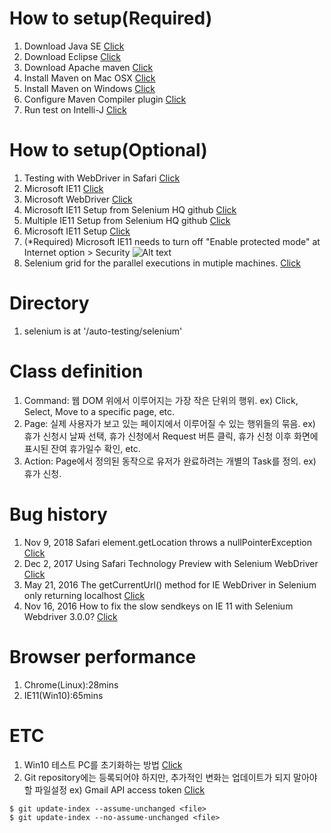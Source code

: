 # How to setup(Required)
1. Download Java SE [Click](https://www.oracle.com/technetwork/java/javase/downloads/index.html)
2. Download Eclipse [Click](https://www.eclipse.org/downloads/)
3. Download Apache maven [Click](https://maven.apache.org/download.cgi)
4. Install Maven on Mac OSX [Click](https://www.mkyong.com/maven/install-maven-on-mac-osx/)
5. Install Maven on Windows [Click](https://www.mkyong.com/maven/how-to-install-maven-in-windows/)
6. Configure Maven Compiler plugin [Click](https://maven.apache.org/plugins/maven-compiler-plugin/)
7. Run test on Intelli-J [Click](https://www.guru99.com/intellij-selenium-webdriver.html)

# How to setup(Optional)
1. Testing with WebDriver in Safari [Click](https://developer.apple.com/documentation/webkit/testing_with_webdriver_in_safari)
2. Microsoft IE11 [Click](https://www.seleniumhq.org/download/)
3. Microsoft WebDriver [Click](https://developer.microsoft.com/en-us/microsoft-edge/tools/webdriver/)
4. Microsoft IE11 Setup from Selenium HQ github [Click](https://github.com/SeleniumHQ/selenium/wiki/InternetExplorerDriver#required-configuration)
5. Multiple IE11 Setup from Selenium HQ github [Click](https://github.com/SeleniumHQ/selenium/wiki/InternetExplorerDriver#multiple-instances-of-internetexplorerdriver)
5. Microsoft IE11 Setup [Click](https://youtu.be/GxTHU_91Z1Q?t=529)
6. (*Required) Microsoft IE11 needs to turn off "Enable protected mode" at Internet option > Security
![Alt text](http://seleniumquery.github.io/images/ie-driver-protected-mode-disable.png)
7. Selenium grid for the parallel executions in mutiple machines. [Click](https://github.com/SeleniumHQ/selenium/wiki/Grid2)

# Directory
1. selenium is at '/auto-testing/selenium'

# Class definition
1. Command: 웹 DOM 위에서 이루어지는 가장 작은 단위의 행위. ex) Click, Select, Move to a specific page, etc.
2. Page: 실제 사용자가 보고 있는 페이지에서 이루어질 수 있는 행위들의 묶음. ex) 휴가 신청시 날짜 선택, 휴가 신청에서 Request 버튼 클릭, 휴가 신청 이후 화면에 표시된 잔여 휴가일수 확인, etc.
3. Action: Page에서 정의된 동작으로 유저가 완료하려는 개별의 Task를 정의. ex) 휴가 신청.

# Bug history
1. Nov 9, 2018 Safari element.getLocation throws a nullPointerException [Click](https://github.com/SeleniumHQ/selenium/issues/6637)
2. Dec 2, 2017 Using Safari Technology Preview with Selenium WebDriver [Click](https://macops.ca/using-safari-technology-preview-with-selenium-webdriver/)
3. May 21, 2016 The getCurrentUrl() method for IE WebDriver in Selenium only returning localhost [Click](https://stackoverflow.com/questions/37197291/the-getcurrenturl-method-for-ie-webdriver-in-selenium-only-returning-localhost)
4. Nov 16, 2016 How to fix the slow sendkeys on IE 11 with Selenium Webdriver 3.0.0? [Click](https://stackoverflow.com/questions/40626810/how-to-fix-the-slow-sendkeys-on-ie-11-with-selenium-webdriver-3-0-0/40627587)

# Browser performance
1. Chrome(Linux):28mins
2. IE11(Win10):65mins

# ETC
1. Win10 테스트 PC를 초기화하는 방법 [Click](https://gbworld.tistory.com/1238)
2. Git repository에는 등록되어야 하지만, 추가적인 변화는 업데이트가 되지 말아야 할 파일설정 ex) Gmail API access token [Click](https://wildlyinaccurate.com/git-ignore-changes-in-already-tracked-files/)
```
$ git update-index --assume-unchanged <file>
$ git update-index --no-assume-unchanged <file>

```
